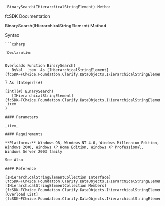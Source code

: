 ﻿     BinarySearch(IHierarchicalStringElement) Method                                                   

fcSDK Documentation

BinarySearch(IHierarchicalStringElement) Method

Syntax

```vbnet
```csharp

'Declaration
 

Overloads Function BinarySearch( _
   ByVal _item_ As [IHierarchicalStringElement](fcSDK~FChoice.Foundation.Clarify.DataObjects.IHierarchicalStringElement.md) _
) As [Integer](#)

[int](#) BinarySearch( 
   [IHierarchicalStringElement](fcSDK~FChoice.Foundation.Clarify.DataObjects.IHierarchicalStringElement.md) _item_
)

#### Parameters

_item_

#### Requirements

**Platforms:** Windows 98, Windows NT 4.0, Windows Millennium Edition, Windows 2000, Windows XP Home Edition, Windows XP Professional, Windows Server 2003 family

See Also

#### Reference

[IHierarchicalStringElementCollection Interface](fcSDK~FChoice.Foundation.Clarify.DataObjects.IHierarchicalStringElementCollection.md)  
[IHierarchicalStringElementCollection Members](fcSDK~FChoice.Foundation.Clarify.DataObjects.IHierarchicalStringElementCollection_members.md)  
[Overload List](fcSDK~FChoice.Foundation.Clarify.DataObjects.IHierarchicalStringElementCollection~BinarySearch.md)